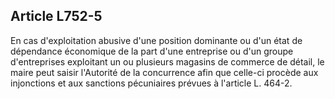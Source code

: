 Article L752-5
----
En cas d'exploitation abusive d'une position dominante ou d'un état de
dépendance économique de la part d'une entreprise ou d'un groupe d'entreprises
exploitant un ou plusieurs magasins de commerce de détail, le maire peut saisir
l'Autorité de la concurrence afin que celle-ci procède aux injonctions et aux
sanctions pécuniaires prévues à l'article L. 464-2.
